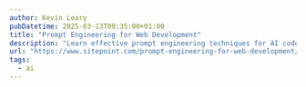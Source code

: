 ```yaml
---
author: Kevin Leary
pubDatetime: 2025-03-13T09:35:00+01:00
title: "Prompt Engineering for Web Development"
description: "Learn effective prompt engineering techniques for AI code generation in WordPress. Discover best practices, examples, and tips for creating clean, organized, and maintainable code"
url: "https://www.sitepoint.com/prompt-engineering-for-web-development/"
tags:
  - ai
---
```

